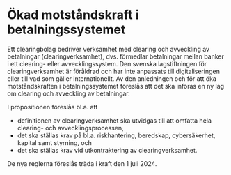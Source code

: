 # Ökad motståndskraft i betalningssystemet

Ett clearingbolag bedriver verksamhet med clearing och avveckling av
betalningar (clearingverksamhet), dvs. förmedlar betalningar mellan
banker i ett clearing- eller avvecklingssystem. Den svenska lagstiftningen
för clearingverksamhet är föråldrad och har inte anpassats till
digitaliseringen eller till vad som gäller internationellt. Av den
anledningen och för att öka motståndskraften i betalningssystemet föreslås
att det ska införas en ny lag om clearing och avveckling av betalningar.

I propositionen föreslås bl.a. att

* definitionen av clearingverksamhet ska utvidgas till att omfatta hela
clearing- och avvecklingsprocessen,
* det ska ställas krav på bl.a. riskhantering, beredskap, cybersäkerhet, kapital samt styrning, och
* det ska ställas krav vid utkontraktering av clearingverksamhet.

De nya reglerna föreslås träda i kraft den 1 juli 2024.
